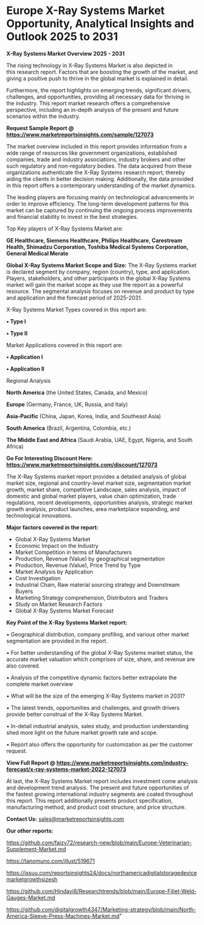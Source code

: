 # Europe X-Ray Systems Market Opportunity, Analytical Insights and Outlook 2025 to 2031

<Strong> X-Ray Systems Market Overview 2025 - 2031</strong>

The rising technology in X-Ray Systems Market is also depicted in this research report. Factors that are boosting the growth of the market, and giving a positive push to thrive in the global market is explained in detail.

Furthermore, the report highlights on emerging trends, significant drivers, challenges, and opportunities, providing all necessary data for thriving in the industry. This report market research offers a comprehensive perspective, including an in-depth analysis of the present and future scenarios within the industry.

<strong>Request Sample Report @ <a href=https://www.marketreportsinsights.com/sample/127073>https://www.marketreportsinsights.com/sample/127073</a></strong>

The market overview included in this report provides information from a wide range of resources like government organizations, established companies, trade and industry associations, industry brokers and other such regulatory and non-regulatory bodies. The data acquired from these organizations authenticate the X-Ray Systems research report, thereby aiding the clients in better decision making. Additionally, the data provided in this report offers a contemporary understanding of the market dynamics.

The leading players are focusing mainly on technological advancements in order to improve efficiency. The long-term development patterns for this market can be captured by continuing the ongoing process improvements and financial stability to invest in the best strategies.

Top Key players of X-Ray Systems Market are:

<strong>GE Healthcare, Siemens Healthcare, Philips Healthcare, Carestream Health, Shimadzu Corporation, Toshiba Medical Systems Corporation, General Medical Merate</strong>

<strong><b>Global X-Ray Systems Market Scope and Size:</b></strong>
The X-Ray Systems market is declared segment by company, region (country), type, and application. Players, stakeholders, and other participants in the global X-Ray Systems market will gain the market scope as they use the report as a powerful resource. The segmental analysis focuses on revenue and product by type and application and the forecast period of 2025-2031.

X-Ray Systems Market Types covered in this report are:

<strong>• Type I

• Type II</strong>

Market Applications covered in this report are:

<strong>• Application I

• Application II</strong> 

Regional Analysis

<strong>North America</strong> (the United States, Canada, and Mexico)

<strong>Europe</strong> (Germany, France, UK, Russia, and Italy)

<strong>Asia-Pacific</strong> (China, Japan, Korea, India, and Southeast Asia)

<strong>South America</strong> (Brazil, Argentina, Colombia, etc.)

<strong>The Middle East and Africa</strong> (Saudi Arabia, UAE, Egypt, Nigeria, and South Africa)

<strong>Go For Interesting Discount Here: <a href=https://www.marketreportsinsights.com/discount/127073>https://www.marketreportsinsights.com/discount/127073</a></strong>

The X-Ray Systems market report provides a detailed analysis of global market size, regional and country-level market size, segmentation market growth, market share, competitive Landscape, sales analysis, impact of domestic and global market players, value chain optimization, trade regulations, recent developments, opportunities analysis, strategic market growth analysis, product launches, area marketplace expanding, and technological innovations.

<strong><b>Major factors covered in the report:</b></strong>
<ul>
  <li>Global X-Ray Systems Market </li>
  <li>Economic Impact on the Industry</li>
  <li>Market Competition in terms of Manufacturers</li>
  <li>Production, Revenue (Value) by geographical segmentation</li>
  <li>Production, Revenue (Value), Price Trend by Type</li>
  <li>Market Analysis by Application</li>
  <li>Cost Investigation</li>
  <li>Industrial Chain, Raw material sourcing strategy and Downstream Buyers</li>
  <li>Marketing Strategy comprehension, Distributors and Traders</li>
  <li>Study on Market Research Factors</li>
  <li>Global X-Ray Systems Market Forecast</li>
</ul>

<strong><b>Key Point of the X-Ray Systems Market report:</b></strong>

• Geographical distribution, company profiling, and various other market segmentation are provided in the report.

• For better understanding of the global X-Ray Systems market status, the accurate market valuation which comprises of size, share, and revenue are also covered.

• Analysis of the competitive dynamic factors better extrapolate the complete market overview

• What will be the size of the emerging X-Ray Systems market in 2031?

• The latest trends, opportunities and challenges, and growth drivers provide better construal of the X-Ray Systems Market.

• In-detail industrial analysis, sales study, and production understanding shed more light on the future market growth rate and scope.

• Report also offers the opportunity for customization as per the customer request.

<strong><b>View Full Report @ <a href=https://www.marketreportsinsights.com/industry-forecast/x-ray-systems-market-2022-127073>https://www.marketreportsinsights.com/industry-forecast/x-ray-systems-market-2022-127073</a></b></strong>


At last, the X-Ray Systems Market report includes investment come analysis and development trend analysis. The present and future opportunities of the fastest growing international industry segments are coated throughout this report. This report additionally presents product specification, manufacturing method, and product cost structure, and price structure.

<strong>Contact Us:</strong>
sales@marketreportsinsights.com

<strong>Our other reports:</strong>

<a href=https://github.com/faizy72/research-new/blob/main/Europe-Veterinarian-Supplement-Market.md>https://github.com/faizy72/research-new/blob/main/Europe-Veterinarian-Supplement-Market.md</a>

<a href=https://tanomuno.com/illust/519671>https://tanomuno.com/illust/519671</a>

<a href=https://issuu.com/reportsinsights24/docs/northamericadigitalstoragedevicemarketgrowthsizesh>https://issuu.com/reportsinsights24/docs/northamericadigitalstoragedevicemarketgrowthsizesh</a>

<a href=https://github.com/Hindavi8/Researchtrends/blob/main/Europe-Fillet-Weld-Gauges-Market.md>https://github.com/Hindavi8/Researchtrends/blob/main/Europe-Fillet-Weld-Gauges-Market.md</a>

<a href=https://github.com/digitalgrowth4347/Marketing-strategy/blob/main/North-America-Sleeve-Press-Machines-Market.md>https://github.com/digitalgrowth4347/Marketing-strategy/blob/main/North-America-Sleeve-Press-Machines-Market.md</a>"
